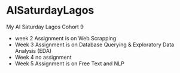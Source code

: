 # AISaturdayLagos
My AI Saturday Lagos Cohort 9

- week 2 Assignment is on Web Scrapping
- Week 3 Assignment is on Database Querying & Exploratory Data Analysis (EDA)
- Week 4 no assignment
- Week 5 Assignment is on Free Text and NLP